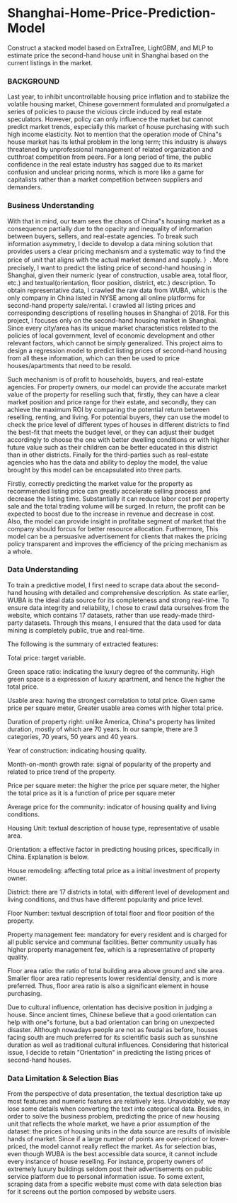 # Shanghai-Home-Price-Prediction-Model
Construct a stacked model based on ExtraTree, LightGBM, and MLP to estimate price the second-hand house unit in Shanghai based on the current listings in the market.

### BACKGROUND
Last year, to inhibit uncontrollable housing price inflation and to stabilize the volatile housing market, Chinese government formulated and promulgated a series of policies to pause the vicious circle induced by real estate speculators. However, policy can only influence the market but cannot predict market trends, especially this market of house purchasing with such high income elasticity. Not to mention that the operation mode of China"s house market has its lethal problem in the long term; this industry is always threatened by unprofessional management of related organization and cutthroat competition from peers. For a long period of time, the public confidence in the real estate industry has sagged due to its market confusion and unclear pricing norms, which is more like a game for capitalists rather than a market competition between suppliers and demanders.

### Business Understanding

With that in mind, our team sees the chaos of China"s housing market as a consequence partially due to the opacity and inequality of information between buyers, sellers, and real-estate agencies. To break such information asymmetry, I decide to develop a data mining solution that provides users a clear pricing mechanism and a systematic way to find the price of unit that aligns with the actual market demand and supply. ）. More precisely, I want to predict the listing price of second-hand housing in Shanghai, given their numeric (year of construction, usable area, total floor, etc.) and textual(orientation, floor position, district, etc.) description. To obtain representative data, I crawled the raw data from WUBA, which is the only company in China listed in NYSE among all online platforms for second-hand property sale/rental. I crawled all listing prices and corresponding descriptions of reselling houses in Shanghai of 2018. For this project, I focuses only on the second-hand housing market in Shanghai. Since every city/area has its unique market characteristics related to the policies of local government, level of economic development and other relevant factors, which cannot be simply generalized. This project aims to design a regression model to predict listing prices of second-hand housing from all these information, which can then be used to price houses/apartments that need to be resold.

Such mechanism is of profit to households, buyers, and real-estate agencies. For property owners, our model can provide the accurate market value of the property for reselling such that, firstly, they can have a clear market position and price range for their estate, and secondly, they can achieve the maximum ROI by comparing the potential return between reselling, renting, and living. For potential buyers, they can use the model to check the price level of different types of houses in different districts to find the best-fit that meets the budget level, or they can adjust their budget accordingly to choose the one with better dwelling conditions or with higher future value such as their children can be better educated in this district than in other districts. Finally for the third-parties such as real-estate agencies who has the data and ability to deploy the model, the value brought by this model can be encapsulated into three parts. 

Firstly, correctly predicting the market value for the property as recommended listing price can greatly accelerate selling process and decrease the listing time. Substantially it can reduce labor cost per property sale and the total trading volume will be surged. In return, the profit can be expected to boost due to the increase in revenue and decrease in cost.  Also, the model can provide insight in profitabe segment of market that the company should forcus for better resource allocation. Furthermore, This model can be a persuasive advertisement for clients that makes the pricing policy transparent and improves the efficiency of the pricing mechanism as a whole. 


### Data Understanding
To train a predictive model, I first need to scrape data about the second-hand housing with detailed and comprehensive description. As state earlier, WUBA is the ideal data source for its completeness and strong real-time. To ensure data integrity and reliability, I chose to crawl data ourselves from the website, which contains 17 datasets, rather than use ready-made third-party datasets. Through this means, I ensured that the data used for data mining is completely public, true and real-time.

The following is the summary of extracted features:

Total price: target variable.

Green space ratio: indicating the luxury degree of the community. High green space is a expression of luxury apartment, and hence the higher the total price.

Usable area: having the strongest correlation to total price. Given same price per square meter, Greater usable area comes with higher total price.

Duration of property right: unlike America, China"s property has limited duration, mostly of which are 70 years. In our sample, there are 3 categories, 70 years, 50 years and 40 years.

Year of construction: indicating housing quality.

Month-on-month growth rate: signal of popularity of the property and related to price trend of the property.

Price per square meter: the higher the price per square meter, the higher the total price as it is a function of price per square meter

Average price for the community: indicator of housing quality and living conditions.

Housing Unit: textual description of house type, representative of usable area.

Orientation: a effective factor in predicting housing prices, specifically in China. Explanation is below.

House remodeling: affecting total price as a initial investment of property owner.

District: there are 17 districts in total, with different level of development and living conditions, and thus have different popularity and price level.

Floor Number: textual description of total floor and floor position of the property.

Property management fee: mandatory for every resident and is charged for all public service and communal facilities. Better community usually has higher property management fee, which is a representative of property quality.

Floor area ratio: the ratio of total building area above ground and site area. Smaller floor area ratio represents lower residential density, and is more preferred. Thus, floor area ratio is also a significant element in house purchasing.

Due to cultural influence, orientation has decisive position in judging a house. Since ancient times, Chinese believe that a good orientation can help with one"s fortune, but a bad orientation can bring on unexpected disaster. Although nowadays people are not as feudal as before, houses facing south are much preferred for its scientific basis such as sunshine duration as well as traditional cultural influences. Considering that historical issue, I decide to retain "Orientation" in predicting the listing prices of second-hand houses.

### Data Limitation & Selection Bias
From the perspective of data presentation, the textual description take up most features and numeric features are relatively less. Unavoidably, we may lose some details when converting the text into categorical data. Besides, in order to solve the business problem, predicting the price of new housing unit that reflects the whole market, we have a prior assumption of the dataset: the prices of housing units in the data source are results of invisible hands of market. Since if a large number of points are over-priced or lower-priced, the model cannot really reflect the market. As for selection bias, even though WUBA is the best accessible data source, it cannot include every instance of house reselling. For instance, property owners of extremely luxury buildings seldom post their advertisements on public service platform due to personal information issue. To some extent, scraping data from a specific website must come with data selection bias for it screens out the portion composed by website users.
